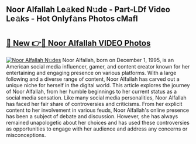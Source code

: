 ## Noor Alfallah Le𝚊ked N𝚞de - Part-LDf Video Le𝚊ks - Hot Onlyf𝚊ns Photos cMafI

# <h2><a href="http://ab4769.deff.icu/?id=Noor+Alfallah">🔗 New 👉🔴 Noor Alfallah VIDEO Photos</a></h2>

[![Noor Alfallah N𝚞des](https://i.imgur.com/rIISA9y.gif)](http://ab4769.deff.icu/?id=Noor+Alfallah)
Noor Alfallah, born on December 1, 1995, is an American social media influencer, gamer, and content creator known for her entertaining and engaging presence on various platforms. With a large following and a diverse range of content, Noor Alfallah has carved out a unique niche for herself in the digital world. This article explores the journey of Noor Alfallah, from her humble beginnings to her current status as a social media sensation. Like many social media personalities, Noor Alfallah has faced her fair share of controversies and criticisms. From her explicit content to her involvement in various feuds, Noor Alfallah's online presence has been a subject of debate and discussion. However, she has always remained unapologetic about her choices and has used these controversies as opportunities to engage with her audience and address any concerns or misconceptions.
